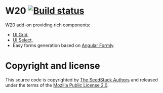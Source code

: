 # W20 [![Build status](https://travis-ci.org/seedstack/w20-components.svg?branch=master)](https://travis-ci.org/seedstack/w20-components)

W20 add-on providing rich components:

* [UI Grid](http://ui-grid.info/),
* [UI Select](https://github.com/angular-ui/ui-select),
* Easy forms generation based on [Angular Formly](http://angular-formly.com/).

# Copyright and license

This source code is copyrighted by [The SeedStack Authors](https://github.com/seedstack/seedstack/blob/master/AUTHORS) and
released under the terms of the [Mozilla Public License 2.0](https://www.mozilla.org/MPL/2.0/).

